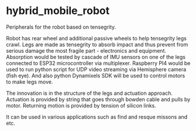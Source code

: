 # hybrid_mobile_robot
Peripherals for the robot based on tensegrity.

Robot has rear wheel and additional passive wheels to help tensegrity legs crawl.
Legs are made as tensegrity to absorb impact and thus prevent from serious damage the most fragile part - electronics and equipment.
Absorption would be tested by cascade of IMU sensors on one of the legs connected to ESP32 microcontroller via multiplexer.
Raspberry PI4 would be used to run python script for UDP video streaming via Hemisphere camera (fish eye). And also python Dynamixels SDK will be used to control motors to make legs move.

The innovation is in the structure of the legs and actuation approach. Actuation is provided by string that goes through bowden cable and pulls by motor. Returning motion is provided by tension of silicon links.

It can be used in various applications such as find and resque missons and etc.  
